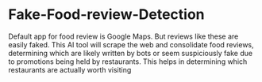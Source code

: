 # Fake-Food-review-Detection
Default app for food review is Google Maps. But reviews like these are easily faked. This AI tool will scrape the web and consolidate food reviews, determining which are likely written by bots or seem suspiciously fake due to promotions being held by restaurants. This helps in determining which restaurants are actually worth visiting 

